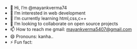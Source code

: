 - 👋 Hi, I’m @mayankverma74
- 👀 I’m interested in web development
- 🌱 I’m currently learning html,css,c++
- 💞️ I’m looking to collaborate on open source projects
- 📫 How to reach me gmail: mayankverma5407@gmail.com
- 😄 Pronouns: kanha..
- ⚡ Fun fact: 

<!---
mayankverma74/mayankverma74 is a ✨ special ✨ repository because its `README.md` (this file) appears on your GitHub profile.
You can click the Preview link to take a look at your changes.
--->
